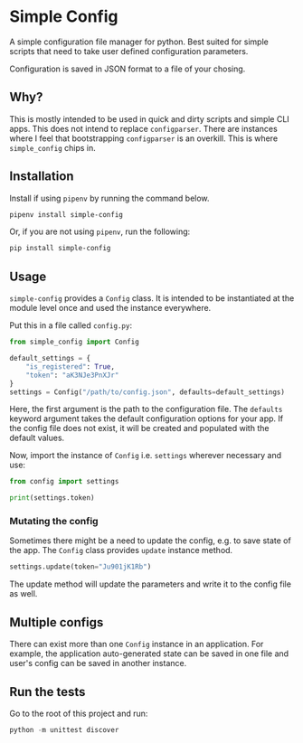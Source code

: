 # Simple Config

A simple configuration file manager for python. Best suited for simple scripts that need
to take user defined configuration parameters.

Configuration is saved in JSON format to a file of your chosing.


## Why?

This is mostly intended to be used in quick and dirty scripts and simple CLI apps.
This does not intend to replace `configparser`. There are instances where I feel
that bootstrapping `configparser` is an overkill. This is where `simple_config` chips in.


## Installation

Install if using `pipenv` by running the command below.

```bash
pipenv install simple-config
```

Or, if you are not using `pipenv`, run the following:

```bash
pip install simple-config
```

## Usage

`simple-config` provides a `Config` class. It is intended to be instantiated
at the module level once and used the instance everywhere.

Put this in a file called `config.py`:

```python
from simple_config import Config

default_settings = {
    "is_registered": True,
    "token": "aK3NJe3PnXJr"
}
settings = Config("/path/to/config.json", defaults=default_settings)
```

Here, the first argument is the path to the configuration file.
The `defaults` keyword argument takes the default configuration
options for your app.
If the config file does not exist, it will be created and populated
with the default values.

Now, import the instance of `Config` i.e. `settings` wherever necessary and use:

```python
from config import settings

print(settings.token)
```

### Mutating the config

Sometimes there might be a need to update the config, e.g. to save state of
the app. The `Config` class provides `update` instance method.

```python
settings.update(token="Ju901jK1Rb")
```

The update method will update the parameters and write it to the config
file as well.


## Multiple configs

There can exist more than one `Config` instance in an application. For example,
the application auto-generated state can be saved in one file and user's config
can be saved in another instance.


## Run the tests

Go to the root of this project and run:

```python
python -m unittest discover
```
